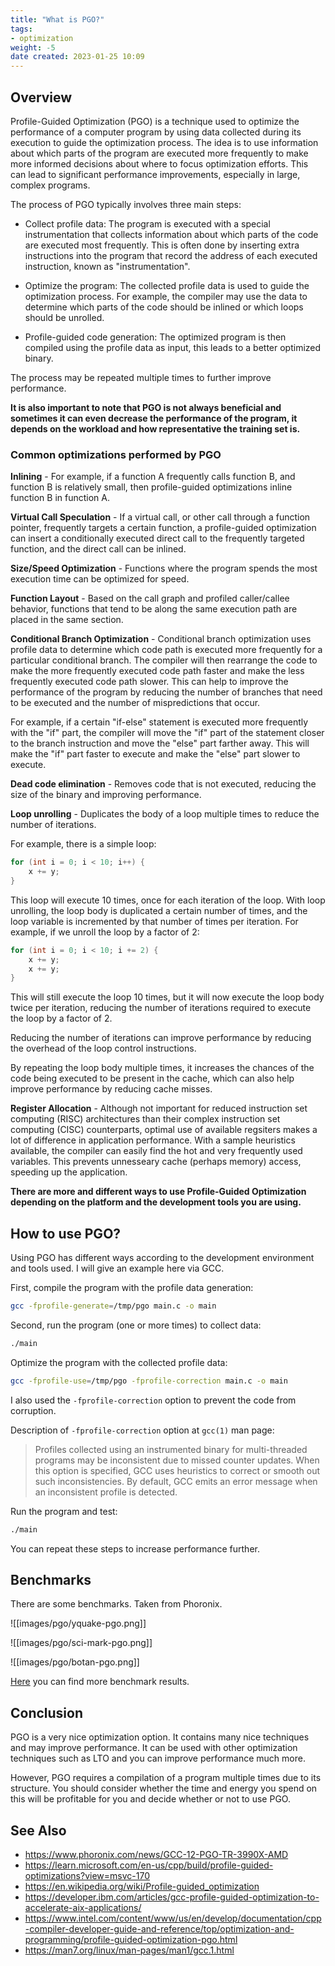 ```yaml
---
title: "What is PGO?"
tags:
- optimization
weight: -5
date created: 2023-01-25 10:09
---
```


## Overview

Profile-Guided Optimization (PGO) is a technique used to optimize the performance of a computer program by using data collected during its execution to guide the optimization process. The idea is to use information about which parts of the program are executed more frequently to make more informed decisions about where to focus optimization efforts. This can lead to significant performance improvements, especially in large, complex programs.

The process of PGO typically involves three main steps:

*  Collect profile data: The program is executed with a special instrumentation that collects information about which parts of the code are executed most frequently. This is often done by inserting extra instructions into the program that record the address of each executed instruction, known as "instrumentation".

*  Optimize the program: The collected profile data is used to guide the optimization process. For example, the compiler may use the data to determine which parts of the code should be inlined or which loops should be unrolled.

*  Profile-guided code generation: The optimized program is then compiled using the profile data as input, this leads to a better optimized binary.

The process may be repeated multiple times to further improve performance.

**It is also important to note that PGO is not always beneficial and sometimes it can even decrease the performance of the program, it depends on the workload and how representative the training set is.**


### Common optimizations performed by PGO

**Inlining** - For example, if a function A frequently calls function B, and function B is relatively small, then profile-guided optimizations inline function B in function A.

**Virtual Call Speculation** - If a virtual call, or other call through a function pointer, frequently targets a certain function, a profile-guided optimization can insert a conditionally executed direct call to the frequently targeted function, and the direct call can be inlined.

**Size/Speed Optimization** - Functions where the program spends the most execution time can be optimized for speed.

**Function Layout** - Based on the call graph and profiled caller/callee behavior, functions that tend to be along the same execution path are placed in the same section.

**Conditional Branch Optimization** - Conditional branch optimization uses profile data to determine which code path is executed more frequently for a particular conditional branch. The compiler will then rearrange the code to make the more frequently executed code path faster and make the less frequently executed code path slower. This can help to improve the performance of the program by reducing the number of branches that need to be executed and the number of mispredictions that occur. 
 
For example, if a certain "if-else" statement is executed more frequently with the "if" part, the compiler will move the "if" part of the statement closer to the branch instruction and move the "else" part farther away. This will make the "if" part faster to execute and make the "else" part slower to execute.

**Dead code elimination** - Removes code that is not executed, reducing the size of the binary and improving performance.

**Loop unrolling** - Duplicates the body of a loop multiple times to reduce the number of iterations.

For example, there is a simple loop:
  
```c
for (int i = 0; i < 10; i++) {
    x += y;
}
```

This loop will execute 10 times, once for each iteration of the loop. With loop unrolling, the loop body is duplicated a certain number of times, and the loop variable is incremented by that number of times per iteration. For example, if we unroll the loop by a factor of 2:

```c
for (int i = 0; i < 10; i += 2) {
    x += y;
    x += y;
}
```

This will still execute the loop 10 times, but it will now execute the loop body twice per iteration, reducing the number of iterations required to execute the loop by a factor of 2.

Reducing the number of iterations can improve performance by reducing the overhead of the loop control instructions.
  
By repeating the loop body multiple times, it increases the chances of the code being executed to be present in the cache, which can also help improve performance by reducing cache misses.

**Register Allocation** - Although not important for reduced instruction set computing (RISC) architectures than their complex instruction set computing (CISC) counterparts, optimal use of available regsiters makes a lot of difference in application performance. With a sample heuristics available, the compiler can easily find the hot and very frequently used variables. This prevents unnesseary cache (perhaps memory) access, speeding up the application.

**There are more and different ways to use Profile-Guided Optimization depending on the platform and the development tools you are using.**


## How to use PGO?

Using PGO has different ways according to the development environment and tools used. I will give an example here via GCC.

First, compile the program with the profile data generation:

```bash
gcc -fprofile-generate=/tmp/pgo main.c -o main
```

Second, run the program (one or more times) to collect data:

```bash
./main
```

Optimize the program with the collected profile data:

```bash
gcc -fprofile-use=/tmp/pgo -fprofile-correction main.c -o main
```

I also used the `-fprofile-correction` option to prevent the code from corruption. 

Description of `-fprofile-correction` option at `gcc(1)` man page:

> Profiles collected using an instrumented binary for multi-threaded programs may be inconsistent due to missed counter updates. When this option is specified, GCC uses heuristics to correct or smooth out such inconsistencies. By default, GCC emits an error message when an inconsistent profile is detected.


Run the program and test:

```bash
./main
```

You can repeat these steps to increase performance further.


## Benchmarks

There are some benchmarks. Taken from Phoronix.

![[images/pgo/yquake-pgo.png]]

![[images/pgo/sci-mark-pgo.png]]

![[images/pgo/botan-pgo.png]]

[Here](https://www.phoronix.com/news/GCC-12-PGO-TR-3990X-AMD) you can find more benchmark results.


## Conclusion

PGO is a very nice optimization option. It contains many nice techniques and may improve performance. It can be used with other optimization techniques such as LTO and you can improve performance much more.

However, PGO requires a compilation of a program multiple times due to its structure. You should consider whether the time and energy you spend on this will be profitable for you and decide whether or not to use PGO.


## See Also

* https://www.phoronix.com/news/GCC-12-PGO-TR-3990X-AMD
* https://learn.microsoft.com/en-us/cpp/build/profile-guided-optimizations?view=msvc-170
* https://en.wikipedia.org/wiki/Profile-guided_optimization
* https://developer.ibm.com/articles/gcc-profile-guided-optimization-to-accelerate-aix-applications/
* https://www.intel.com/content/www/us/en/develop/documentation/cpp-compiler-developer-guide-and-reference/top/optimization-and-programming/profile-guided-optimization-pgo.html
* https://man7.org/linux/man-pages/man1/gcc.1.html